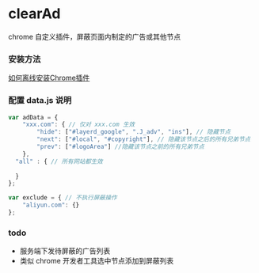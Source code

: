 # clearAd
chrome 自定义插件，屏蔽页面内制定的广告或其他节点

### 安装方法
[如何离线安装Chrome插件](#https://jingyan.baidu.com/article/e5c39bf5cc39cc39d76033cd.html)

### 配置 data.js 说明
``` javascript 
var adData = {
	"xxx.com": { // 仅对 xxx.com 生效
		"hide": ["#layerd_google", ".J_adv", "ins"], // 隐藏节点
		"next": ["#local", "#copyright"], // 隐藏该节点之后的所有兄弟节点
		"prev": ["#logoArea"] //隐藏该节点之前的所有兄弟节点
	},
  "all" : { // 所有网站都生效
    
  }
};

var exclude = { // 不执行屏蔽操作
	"aliyun.com": {} 
};
```

### todo
* 服务端下发待屏蔽的广告列表
* 类似 chrome 开发者工具选中节点添加到屏蔽列表
